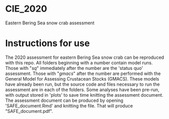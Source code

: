 # CIE_2020
Eastern Bering Sea snow crab assessment

# Instructions for use
The 2020 assessment for eastern Bering Sea snow crab can be reproduced with this repo. All folders beginning with a number contain model runs. Those with "_sq_" immediately after the number are the 'status quo' assessment. Those with "_gmacs_" after the number are performed with the General Model for Assessing Crustacean Stocks (GMACS). These models have already been run, but the source code and files necessary to run the assessment are in each of the folders. Some analyses have been pre-run, with output stored in 'plots' to save time knitting the assessment document. The assessment document can be produced by opening 'SAFE_document.Rmd' and knitting the file. That will produce "SAFE_document.pdf".
